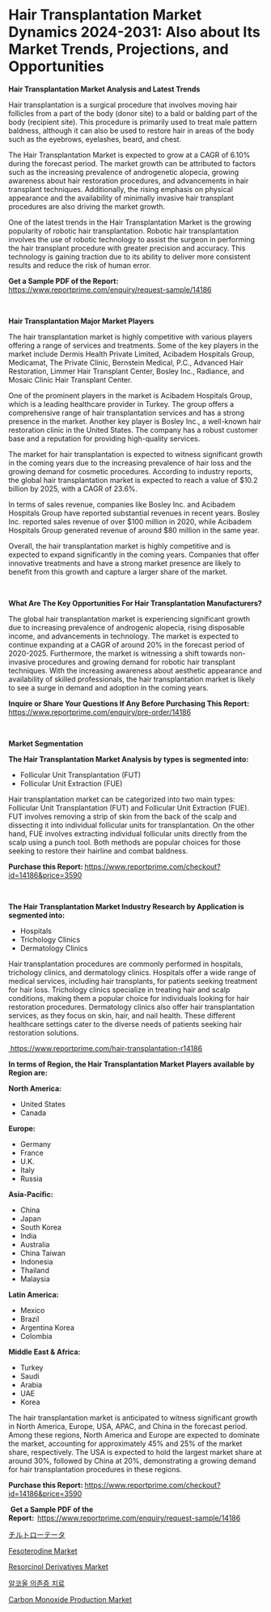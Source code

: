 <p><h1>Hair Transplantation Market Dynamics 2024-2031: Also about Its Market Trends, Projections, and Opportunities</h1></p><p><strong>Hair Transplantation Market Analysis and Latest Trends</strong></p>
<p><p>Hair transplantation is a surgical procedure that involves moving hair follicles from a part of the body (donor site) to a bald or balding part of the body (recipient site). This procedure is primarily used to treat male pattern baldness, although it can also be used to restore hair in areas of the body such as the eyebrows, eyelashes, beard, and chest.</p><p>The Hair Transplantation Market is expected to grow at a CAGR of 6.10% during the forecast period. The market growth can be attributed to factors such as the increasing prevalence of androgenetic alopecia, growing awareness about hair restoration procedures, and advancements in hair transplant techniques. Additionally, the rising emphasis on physical appearance and the availability of minimally invasive hair transplant procedures are also driving the market growth.</p><p>One of the latest trends in the Hair Transplantation Market is the growing popularity of robotic hair transplantation. Robotic hair transplantation involves the use of robotic technology to assist the surgeon in performing the hair transplant procedure with greater precision and accuracy. This technology is gaining traction due to its ability to deliver more consistent results and reduce the risk of human error.</p></p>
<p><strong>Get a Sample PDF of the Report:&nbsp;</strong> <a href="https://www.reportprime.com/enquiry/request-sample/14186">https://www.reportprime.com/enquiry/request-sample/14186</a></p>
<p>&nbsp;</p>
<p><strong>Hair Transplantation Major Market Players</strong></p>
<p><p>The hair transplantation market is highly competitive with various players offering a range of services and treatments. Some of the key players in the market include Dermis Health Private Limited, Acibadem Hospitals Group, Medicamat, The Private Clinic, Bernstein Medical, P.C., Advanced Hair Restoration, Limmer Hair Transplant Center, Bosley Inc., Radiance, and Mosaic Clinic Hair Transplant Center.</p><p>One of the prominent players in the market is Acibadem Hospitals Group, which is a leading healthcare provider in Turkey. The group offers a comprehensive range of hair transplantation services and has a strong presence in the market. Another key player is Bosley Inc., a well-known hair restoration clinic in the United States. The company has a robust customer base and a reputation for providing high-quality services.</p><p>The market for hair transplantation is expected to witness significant growth in the coming years due to the increasing prevalence of hair loss and the growing demand for cosmetic procedures. According to industry reports, the global hair transplantation market is expected to reach a value of $10.2 billion by 2025, with a CAGR of 23.6%.</p><p>In terms of sales revenue, companies like Bosley Inc. and Acibadem Hospitals Group have reported substantial revenues in recent years. Bosley Inc. reported sales revenue of over $100 million in 2020, while Acibadem Hospitals Group generated revenue of around $80 million in the same year.</p><p>Overall, the hair transplantation market is highly competitive and is expected to expand significantly in the coming years. Companies that offer innovative treatments and have a strong market presence are likely to benefit from this growth and capture a larger share of the market.</p></p>
<p>&nbsp;</p>
<p><strong>What Are The Key Opportunities For Hair Transplantation Manufacturers?</strong></p>
<p><p>The global hair transplantation market is experiencing significant growth due to increasing prevalence of androgenic alopecia, rising disposable income, and advancements in technology. The market is expected to continue expanding at a CAGR of around 20% in the forecast period of 2020-2025. Furthermore, the market is witnessing a shift towards non-invasive procedures and growing demand for robotic hair transplant techniques. With the increasing awareness about aesthetic appearance and availability of skilled professionals, the hair transplantation market is likely to see a surge in demand and adoption in the coming years.</p></p>
<p><strong>Inquire or Share Your Questions If Any Before Purchasing This Report:</strong> <a href="https://www.reportprime.com/enquiry/pre-order/14186">https://www.reportprime.com/enquiry/pre-order/14186</a></p>
<p>&nbsp;</p>
<p><strong>Market Segmentation</strong></p>
<p><strong>The Hair Transplantation Market Analysis by types is segmented into:</strong></p>
<p><ul><li>Follicular Unit Transplantation (FUT)</li><li>Follicular Unit Extraction (FUE)</li></ul></p>
<p><p>Hair transplantation market can be categorized into two main types: Follicular Unit Transplantation (FUT) and Follicular Unit Extraction (FUE). FUT involves removing a strip of skin from the back of the scalp and dissecting it into individual follicular units for transplantation. On the other hand, FUE involves extracting individual follicular units directly from the scalp using a punch tool. Both methods are popular choices for those seeking to restore their hairline and combat baldness.</p></p>
<p><strong>Purchase this Report:&nbsp;</strong><a href="https://www.reportprime.com/checkout?id=14186&price=3590">https://www.reportprime.com/checkout?id=14186&price=3590</a></p>
<p>&nbsp;</p>
<p><strong>The Hair Transplantation Market Industry Research by Application is segmented into:</strong></p>
<p><ul><li>Hospitals</li><li>Trichology Clinics</li><li>Dermatology Clinics</li></ul></p>
<p><p>Hair transplantation procedures are commonly performed in hospitals, trichology clinics, and dermatology clinics. Hospitals offer a wide range of medical services, including hair transplants, for patients seeking treatment for hair loss. Trichology clinics specialize in treating hair and scalp conditions, making them a popular choice for individuals looking for hair restoration procedures. Dermatology clinics also offer hair transplantation services, as they focus on skin, hair, and nail health. These different healthcare settings cater to the diverse needs of patients seeking hair restoration solutions.</p></p>
<p><a href="https://www.reportprime.com/hair-transplantation-r14186">&nbsp;https://www.reportprime.com/hair-transplantation-r14186</a></p>
<p><strong>In terms of Region, the Hair Transplantation Market Players available by Region are:</strong></p>
<p>
    <p> <strong> North America: </strong>
        <ul>
            <li>United States</li>
            <li>Canada</li>
        </ul>
        </p> 
    <p> <strong> Europe: </strong>
        <ul>
            <li>Germany</li>
            <li>France</li>
            <li>U.K.</li>
            <li>Italy</li>
            <li>Russia</li>
        </ul>
        </p> 
    <p> <strong> Asia-Pacific: </strong>
        <ul>
            <li>China</li>
            <li>Japan</li>
            <li>South Korea</li>
            <li>India</li>
            <li>Australia</li>
            <li>China Taiwan</li>
            <li>Indonesia</li>
            <li>Thailand</li>
            <li>Malaysia</li>
        </ul>
        </p> 
    <p> <strong> Latin America: </strong>
        <ul>
            <li>Mexico</li>
            <li>Brazil</li>
            <li>Argentina Korea</li>
            <li>Colombia</li>
        </ul>
        </p> 
    <p> <strong> Middle East & Africa: </strong>
        <ul>
            <li>Turkey</li>
            <li>Saudi</li>
            <li>Arabia</li>
            <li>UAE</li>
            <li>Korea</li>
        </ul>
    </p>
    </p>
<p><p>The hair transplantation market is anticipated to witness significant growth in North America, Europe, USA, APAC, and China in the forecast period. Among these regions, North America and Europe are expected to dominate the market, accounting for approximately 45% and 25% of the market share, respectively. The USA is expected to hold the largest market share at around 30%, followed by China at 20%, demonstrating a growing demand for hair transplantation procedures in these regions.</p></p>
<p><strong>Purchase this Report: </strong><a href="https://www.reportprime.com/checkout?id=14186&price=3590">https://www.reportprime.com/checkout?id=14186&price=3590</a></p>
<p>&nbsp;<strong>Get a Sample PDF of the Report:&nbsp;&nbsp;</strong><a href="https://www.reportprime.com/enquiry/request-sample/14186">https://www.reportprime.com/enquiry/request-sample/14186</a></p>
<p><strong></strong></p>
<p><p><a href="https://github.com/xtkhtofdt934839/Market-Research-Report-List-1/blob/main/369965525175.md">チルトローテータ</a></p><p><a href="https://github.com/indrystar/Market-Research-Report-List-2/blob/main/fesoterodine-market.md">Fesoterodine Market</a></p><p><a href="https://issuu.com/reportprime-2/docs/resorcinol-derivatives-market-size-2030.pptx">Resorcinol Derivatives Market</a></p><p><a href="https://medium.com/@witoldadamczyk1904/%EC%88%A0-%EC%A4%91%EB%8F%85-%EC%B9%98%EB%A3%8C-%EC%8B%9C%EC%9E%A5-%EB%B6%84%EC%84%9D-%EC%97%B0%ED%8F%89%EA%B7%A0-%EC%84%B1%EC%9E%A5%EB%A5%A0-%EC%8B%9C%EC%9E%A5-%EC%84%B8%EB%B6%84%ED%99%94-%EB%B0%8F-%EA%B8%80%EB%A1%9C%EB%B2%8C-%EC%82%B0%EC%97%85-%EA%B0%9C%EC%9A%94-d86c43a6dfab">알코올 의존증 치료</a></p><p><a href="https://issuu.com/reportprime-2/docs/carbon-monoxide-production-market-size-2030.pptx">Carbon Monoxide Production Market</a></p></p>